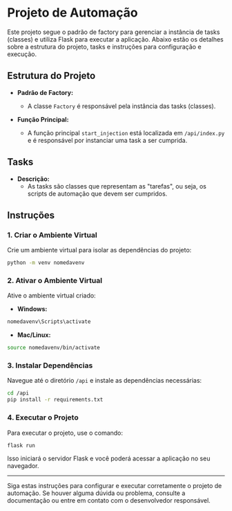 # Projeto de Automação

Este projeto segue o padrão de factory para gerenciar a instância de tasks (classes) e utiliza Flask para executar a aplicação. Abaixo estão os detalhes sobre a estrutura do projeto, tasks e instruções para configuração e execução.

## Estrutura do Projeto

- **Padrão de Factory:** 
  - A classe `Factory` é responsável pela instância das tasks (classes).
  
- **Função Principal:**
  - A função principal `start_injection` está localizada em `/api/index.py` e é responsável por instanciar uma task a ser cumprida.

## Tasks

- **Descrição:**
  - As tasks são classes que representam as "tarefas", ou seja, os scripts de automação que devem ser cumpridos.

## Instruções

### 1. Criar o Ambiente Virtual

Crie um ambiente virtual para isolar as dependências do projeto:

```sh
python -m venv nomedavenv
```

### 2. Ativar o Ambiente Virtual

Ative o ambiente virtual criado:

- **Windows:**

```sh
nomedavenv\Scripts\activate
```

- **Mac/Linux:**

```sh
source nomedavenv/bin/activate
```

### 3. Instalar Dependências

Navegue até o diretório `/api` e instale as dependências necessárias:

```sh
cd /api
pip install -r requirements.txt
```

### 4. Executar o Projeto

Para executar o projeto, use o comando:

```sh
flask run
```

Isso iniciará o servidor Flask e você poderá acessar a aplicação no seu navegador.

---

Siga estas instruções para configurar e executar corretamente o projeto de automação. Se houver alguma dúvida ou problema, consulte a documentação ou entre em contato com o desenvolvedor responsável.